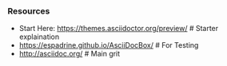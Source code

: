 ### Resources
- Start Here: https://themes.asciidoctor.org/preview/ # Starter explaination
- https://espadrine.github.io/AsciiDocBox/            # For Testing
- http://asciidoc.org/                                # Main grit
